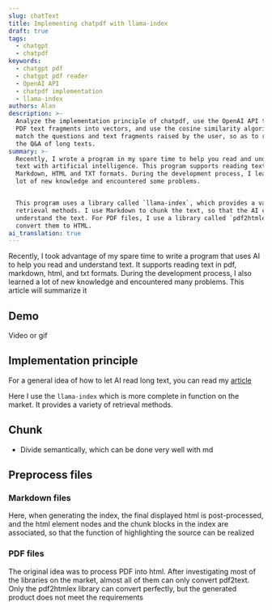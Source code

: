 ```yaml
---
slug: chatText
title: Implementing chatpdf with llama-index
draft: true
tags:
  - chatgpt
  - chatpdf
keywords:
  - chatgpt pdf
  - chatgpt pdf reader
  - OpenAI API
  - chatpdf implementation
  - llama-index
authors: Alan
description: >-
  Analyze the implementation principle of chatpdf, use the OpenAI API to convert
  PDF text fragments into vectors, and use the cosine similarity algorithm to
  match the questions and text fragments raised by the user, so as to realize
  the Q&A of long texts.
summary: >-
  Recently, I wrote a program in my spare time to help you read and understand
  text with artificial intelligence. This program supports reading text in PDF,
  Markdown, HTML and TXT formats. During the development process, I learned a
  lot of new knowledge and encountered some problems.


  This program uses a library called `llama-index`, which provides a variety of
  retrieval methods. I use Markdown to chunk the text, so that the AI can better
  understand the text. For PDF files, I use a library called `pdf2htmlex` to
  convert them to HTML.
ai_translation: true
---
```


Recently, I took advantage of my spare time to write a program that uses AI to help you read and understand text. It supports reading text in pdf, markdown, html, and txt formats. During the development process, I also learned a lot of new knowledge and encountered many problems. This article will summarize it

<!--truncate-->

## Demo

Video or gif

## Implementation principle

For a general idea of how to let AI read long text, you can read my [article](https://www.alanwang.site/blog/chatgpt-pdf)

Here I use the `llama-index` which is more complete in function on the market. It provides a variety of retrieval methods.

## Chunk

- Divide semantically, which can be done very well with md

## Preprocess files

### Markdown files

Here, when generating the index, the final displayed html is post-processed, and the html element nodes and the chunk blocks in the index are associated, so that the function of highlighting the source can be realized

### PDF files

The original idea was to process PDF into html. After investigating most of the libraries on the market, almost all of them can only convert pdf2text. Only the pdf2htmlex library can convert perfectly, but the generated product does not meet the requirements
